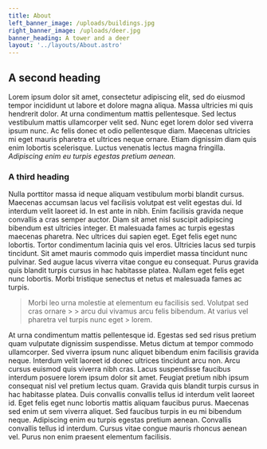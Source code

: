 ```yaml
---
title: About
left_banner_image: /uploads/buildings.jpg
right_banner_image: /uploads/deer.jpg
banner_heading: A tower and a deer
layout: '../layouts/About.astro'
---
```

## A second heading
Lorem ipsum dolor sit amet, consectetur adipiscing elit, sed do eiusmod tempor incididunt ut labore et dolore magna aliqua. Massa ultricies mi quis hendrerit dolor. At urna condimentum mattis pellentesque. Sed lectus vestibulum mattis ullamcorper velit sed. Nunc eget lorem dolor sed viverra ipsum nunc. Ac felis donec et odio pellentesque diam. Maecenas ultricies mi eget mauris pharetra et ultrices neque ornare. Etiam dignissim diam quis enim lobortis scelerisque. Luctus venenatis lectus magna fringilla. _Adipiscing enim eu turpis egestas pretium aenean._


### A third heading
Nulla porttitor massa id neque aliquam vestibulum morbi blandit cursus. Maecenas accumsan lacus vel facilisis volutpat est velit egestas dui. Id interdum velit laoreet id. In est ante in nibh. Enim facilisis gravida neque convallis a cras semper auctor. Diam sit amet nisl suscipit adipiscing bibendum est ultricies integer. Et malesuada fames ac turpis egestas maecenas pharetra. Nec ultrices dui sapien eget. Eget felis eget nunc lobortis. Tortor condimentum lacinia quis vel eros. Ultricies lacus sed turpis tincidunt. Sit amet mauris commodo quis imperdiet massa tincidunt nunc pulvinar. Sed augue lacus viverra vitae congue eu consequat. Purus gravida quis blandit turpis cursus in hac habitasse platea. Nullam eget felis eget nunc lobortis. Morbi tristique senectus et netus et malesuada fames ac turpis. 

> Morbi leo urna molestie at elementum eu facilisis sed. Volutpat sed cras ornare > > arcu dui vivamus arcu felis bibendum. At varius vel pharetra vel turpis nunc eget > lorem.

At urna condimentum mattis pellentesque id. Egestas sed sed risus pretium quam vulputate dignissim suspendisse. Metus dictum at tempor commodo ullamcorper. Sed viverra ipsum nunc aliquet bibendum enim facilisis gravida neque. Interdum velit laoreet id donec ultrices tincidunt arcu non. Arcu cursus euismod quis viverra nibh cras. Lacus suspendisse faucibus interdum posuere lorem ipsum dolor sit amet. Feugiat pretium nibh ipsum consequat nisl vel pretium lectus quam. Gravida quis blandit turpis cursus in hac habitasse platea. Duis convallis convallis tellus id interdum velit laoreet id. Eget felis eget nunc lobortis mattis aliquam faucibus purus. Maecenas sed enim ut sem viverra aliquet. Sed faucibus turpis in eu mi bibendum neque. Adipiscing enim eu turpis egestas pretium aenean. Convallis convallis tellus id interdum. Cursus vitae congue mauris rhoncus aenean vel. Purus non enim praesent elementum facilisis.